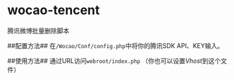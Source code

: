 # wocao-tencent
腾讯微博批量删除脚本


##配置方法##
在`/Wocao/Conf/config.php`中将你的腾讯SDK API、KEY输入。

##使用方法##
通过URL访问`webroot/index.php` （你也可以设置*Vhost*到这个文件）
